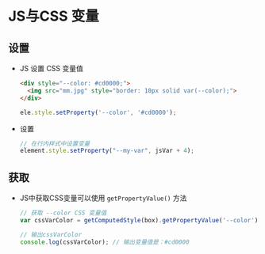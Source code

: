 # JS与CSS 变量

## 设置

*   JS 设置 CSS 变量值

    ```html
    <div style="--color: #cd0000;">
      <img src="mm.jpg" style="border: 10px solid var(--color);">
    </div>
    ```

    ```javascript
    ele.style.setProperty('--color', '#cd0000');
    ```

*   设置

    ```javascript
    // 在行内样式中设置变量
    element.style.setProperty("--my-var", jsVar + 4);
    ```

## 获取

*   JS中获取CSS变量可以使用 `getPropertyValue()` 方法

    ```javascript
    // 获取 --color CSS 变量值
    var cssVarColor = getComputedStyle(box).getPropertyValue('--color'); 

    // 输出cssVarColor
    console.log(cssVarColor); // 输出变量值是：#cd0000
    ```

